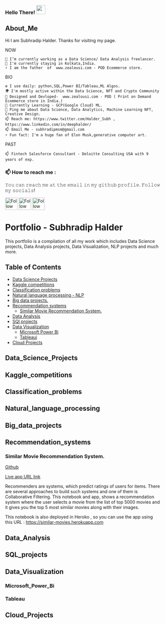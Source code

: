 
### Hello There!  <img src="https://github.com/sciencepal/sciencepal/blob/master/assets/Hi.gif" width="29px">

## About_Me

 Hi I am Subhradip Halder. Thanks for visiting my page. 

NOW

    🔭 I’m currently working as a Data Science/ Data Analysis freelancer.
    🏢 I'm currently staying in Kolkata,India.
    ⚡️ I am the father  of  www.zealousi.com - POD Ecommerce store.


BIO

    
    ⚙️ I use daily: python,SQL,Power BI/Tableau,ML Algos.
    🌍 I'm mostly active within the Data Science, NFT and Crypto Community
    💅 Designed and Devloped-  www.zealousi.com - POD ( Print on Demand Ecommerce store in India.)
    🌱 Currently Learning - GCP(Google Cloud) ML.
    💬 Ping me about Data Science, Data Analytics, Machine Learning NFT, Creative Design.
    📫 Reach me: https://www.twitter.com/Halder_Subh , https://www.linkedin.com/in/deephalder/
    📫 Email Me - subhradipmsm@gmail.com
    ⚡️ Fun fact: I'm a huge fan of Elon Musk,generative computer art.

PAST

    📫 Fintech Salesforce Consultant - Deloitte Consulting USA with 9 years of exp.
    
 
 ###  📫 How to reach me : 
 
𝚈𝚘𝚞 𝚌𝚊𝚗 𝚛𝚎𝚊𝚌𝚑 𝚖𝚎 𝚊𝚝 𝚝𝚑𝚎 𝚎𝚖𝚊𝚒𝚕 𝚒𝚗 𝚖𝚢 𝚐𝚒𝚝𝚑𝚞𝚋 𝚙𝚛𝚘𝚏𝚒𝚕𝚎. 𝙵𝚘𝚕𝚕𝚘𝚠 𝚖𝚢 𝚜𝚘𝚌𝚒𝚊𝚕𝚜!

[<img src="https://raw.githubusercontent.com/Raymo111/Raymo111/master/socials/linkedin.png" height="40em" align="center" alt="Follow Me on LinkedIn" title="Follow Raymo111 on LinkedIn"/>](https://www.linkedin.com/in/deephalder/)
[<img src="https://raw.githubusercontent.com/Raymo111/Raymo111/master/socials/twitter.svg" height="40em" align="center" alt="Follow Me on Twitter" title="Follow Raymo111 on Twitter"/>](https://www.twitter.com/Halder_Sub)
[<img src="https://raw.githubusercontent.com/Raymo111/Raymo111/master/socials/instagram.svg" height="40em" align="center" alt="Follow Me on Instagram" title="Follow Raymo111 on Instagram"/>](https://www.instagram.com/walkwithhal/)


# Portfolio -  Subhradip Halder

This portfolio is a compilation of  all my work  which includes Data Science projects, Data Analysis projects, Data Visualization, NLP projects and much more. 

## Table of Contents

- [Data Science Projects ](#Data_Science_Projects)
- [Kaggle competitions ](#Kaggle_competitions)
- [Classification problems](#Classification_problems)
- [Natural language processing - NLP](#Natural_language_processing)
- [Big data projects.](#Big_data_projects)
- [Recommendation systems](#Recommendation_systems)
    - [Similar Movie Recommendation System.](#Similar_Movie_Recommendation_System)
- [Data Analysis](#Data_Analysis)
- [SQl projects](#SQL_projects)
- [Data Visualization](#Data_Visualization)
    - [Microsoft Power Bi](#Microsoft_Power_Bi)
    - [Tableaui](#Tableau)
- [Cloud Projects](#Cloud_Projects)



## Data_Science_Projects

## Kaggle_competitions

## Classification_problems

## Natural_language_processing

## Big_data_projects

## Recommendation_systems

### Similar Movie Recommendation System.

[Github](https://github.com/deephalder/Personal-Code/blob/main/Kaggle/Movie_recommended_system/movie-recommendation-system-content-based-easy.ipynb) 

[Live app URL link ](https://similar-movies.herokuapp.com)

Recommenders are systems, which predict ratings of users for items. There are several approaches to build such systems and one of them is Collaborative Filtering. 
This notebook and app, shows a recommendation system where the user selects a movie from the list of top 5000 movies and it gives you the top 5 most similar movies along with their images.

This notebook is also deployed in Heroko , so you can use the app using this URL : https://similar-movies.herokuapp.com

## Data_Analysis

## SQL_projects

## Data_Visualization

### Microsoft_Power_Bi

### Tableau

## Cloud_Projects
